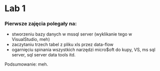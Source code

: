 # Lab 1

### Pierwsze zajęcia polegały na:
  - stworzeniu bazy danych w mssql server (wyklikanie tego w VisualStudio, meh)
  - zaczytaniu trzech tabel z pliku xls przez data-flow
  - ogarnięciu spinania wszystkich narzędzi micro$oft do kupy, VS, ms sql server, sql server data tools itd.

Podsumowanie: meh.
